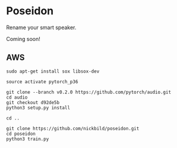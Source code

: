 # Poseidon

Rename your smart speaker.

Coming soon!

## AWS

```
sudo apt-get install sox libsox-dev

source activate pytorch_p36

git clone --branch v0.2.0 https://github.com/pytorch/audio.git
cd audio
git checkout d92de5b
python3 setup.py install

cd ..

git clone https://github.com/nickbild/poseidon.git
cd poseidon
python3 train.py
```
